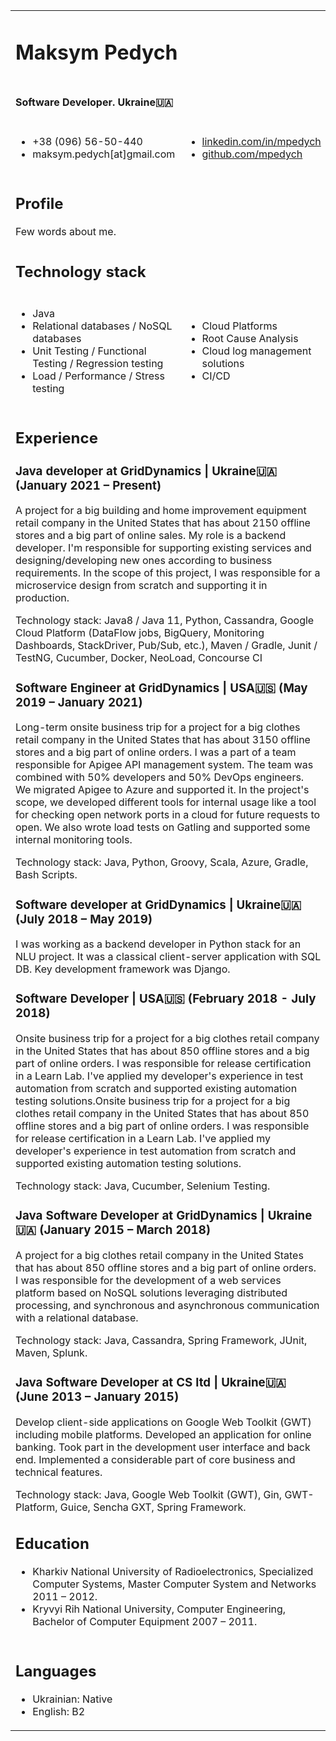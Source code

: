 <table>
    <tbody>
    <tr>
        <td colspan="4"><h1>Maksym Pedych</h1></td>
    </tr>
    <tr>
        <td colspan="4"><h4>Software Developer. Ukraine🇺🇦</h4></td>
    </tr>
    <tr>
        <td colspan="2">
            <ul>
                <li>+38 (096) 56-50-440</li>
                <li>maksym.pedych[at]gmail.com</li>
            </ul>
        </td>
        <td colspan="2">
            <ul>
                <li><a href="https://linkedin.com/in/mpedych">linkedin.com/in/mpedych</a></li>
                <li><a href="https://github.com/mpedych">github.com/mpedych</a></li>
            </ul>
        </td>
    </tr>
    <tr>
        <td colspan="4">
            <div>
                <h2>Profile</h2>
                Few words about me.
            </div>
        </td>
    </tr>
    <tr>
        <td colspan="4"><h2>Technology stack</h2></td>
    </tr>
    <tr>
        <td colspan="2">
            <ul>
                <li>Java</li>
                <li>Relational databases / NoSQL databases</li>
                <li>Unit Testing / Functional Testing / Regression testing</li>
                <li>Load / Performance / Stress testing</li>
            </ul>
        </td>
        <td colspan="2">
            <ul>
                <li>Cloud Platforms</li>
                <li>Root Cause Analysis</li>
                <li>Cloud log management solutions</li>
                <li>CI/CD</li>
            </ul>
        </td>
    </tr>
    <tr>
        <td colspan="4">
            <div>
                <h2>Experience</h2>
                <h3>Java developer at GridDynamics | Ukraine🇺🇦 (January 2021 – Present)</h3>
                <p>
                    A project for a big building and home improvement equipment retail company in the United States that
                    has about 2150 offline stores and a big part of online sales. My role is a backend developer. I'm responsible for supporting existing services and
                    designing/developing new ones according to business requirements. In the scope of this project, I
                    was responsible for a microservice design from scratch and supporting it in production.
                </p>
                <p>
                    Technology stack: Java8 / Java 11, Python, Cassandra, Google Cloud Platform (DataFlow jobs,
                    BigQuery, Monitoring Dashboards, StackDriver, Pub/Sub, etc.), Maven / Gradle, Junit / TestNG,
                    Cucumber, Docker, NeoLoad, Concourse CI
                </p>
                <h3>Software Engineer at GridDynamics | USA🇺🇸 (May 2019 – January 2021)</h3>
                <p>
                    Long-term onsite business trip for a project for a big clothes retail company in the United States that has about 3150 offline stores and a big part of online orders. I was a part of a team responsible for Apigee API management system. The team was combined with 50% developers and 50% DevOps engineers. We migrated Apigee to Azure and supported it. In the project's scope, we developed different tools for internal usage like a tool for checking open network ports in a cloud for future requests to open. We also wrote load tests on Gatling and supported some internal monitoring tools.
                </p>
                <p>
                <p>
                    Technology stack: Java, Python, Groovy, Scala, Azure, Gradle, Bash Scripts.
                </p>
                </p>
                <h3>Software developer at GridDynamics | Ukraine🇺🇦 (July 2018 – May 2019)</h3>
                <p>
                    I was working as a backend developer in Python stack for an NLU project. It was a classical
                    client-server application with SQL DB. Key development framework was Django.
                </p>
                <h3>Software Developer | USA🇺🇸 (February 2018 - July 2018)</h3>
                <p>
                    Onsite business trip for a project for a big clothes retail company in the United States that has
                    about 850 offline stores and a big part of online orders. I was responsible for release
                    certification in a Learn Lab. I've applied my developer's experience in test automation from scratch
                    and supported existing automation testing solutions.Onsite business trip for a project for a big
                    clothes retail company in the United States that has about 850 offline stores and a big part of
                    online orders. I was responsible for release certification in a Learn Lab. I've applied my
                    developer's experience in test automation from scratch and supported existing automation testing
                    solutions.
                </p>
                <p>
                    Technology stack: Java, Cucumber, Selenium Testing.
                </p>
                <h3>Java Software Developer at GridDynamics | Ukraine🇺🇦 (January 2015 – March 2018)</h3>
                <p>
                    A project for a big clothes retail company in the United States that has about 850 offline stores
                    and a big part of online orders. I was responsible for the development of a web services platform
                    based on NoSQL solutions leveraging distributed processing, and synchronous and asynchronous
                    communication with a relational database.
                </p>
                <p>
                    Technology stack: Java, Cassandra, Spring Framework, JUnit, Maven, Splunk.
                </p>
                <h3>Java Software Developer at CS ltd | Ukraine🇺🇦 (June 2013 – January 2015)</h3>
                <p>
                    Develop client-side applications on Google Web Toolkit (GWT) including mobile platforms. Developed
                    an application for online banking. Took part in the development user interface and back end.
                    Implemented a considerable part of core business and technical features.
                </p>
                <p>
                    Technology stack: Java, Google Web Toolkit (GWT), Gin, GWT-Platform, Guice, Sencha GXT, Spring
                    Framework.
                </p>
                <h2>Education</h2>
                <ul>
                    <li>Kharkiv National University of Radioelectronics, Specialized Computer Systems, Master Computer
                        System and Networks 2011 – 2012.
                    </li>
                    <li>Kryvyi Rih National University, Computer Engineering, Bachelor of Computer Equipment 2007 –
                        2011.
                    </li>
                </ul>
            </div>
        </td>
    </tr>
    <tr>
        <td colspan="4">
            <div>
                <h2>Languages</h2>
                <ul>
                    <li>Ukrainian: Native</li>
                    <li>English: В2</li>
                </ul>
            </div>
        </td>
    </tr>
    </tbody>

</table>
